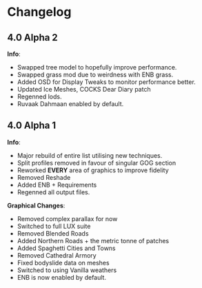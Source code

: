 # Changelog

## 4.0 Alpha 2

**Info**:
- Swapped tree model to hopefully improve performance.
- Swapped grass mod due to weirdness with ENB grass.
- Added OSD for Display Tweaks to monitor performance better.
- Updated Ice Meshes, COCKS Dear Diary patch 
- Regenned lods.
- Ruvaak Dahmaan enabled by default.

## 4.0 Alpha 1

**Info**:
- Major rebuild of entire list utilising new techniques.
- Split profiles removed in favour of singular GOG section
- Reworked **EVERY** area of graphics to improve fidelity
- Removed Reshade
- Added ENB + Requirements
- Regenned all output files.

**Graphical Changes**:
- Removed complex parallax for now
- Switched to full LUX suite
- Removed Blended Roads
- Added Northern Roads + the metric tonne of patches
- Added Spaghetti Cities and Towns
- Removed Cathedral Armory
- Fixed bodyslide data on meshes
- Switched to using Vanilla weathers
- ENB is now enabled by default.
